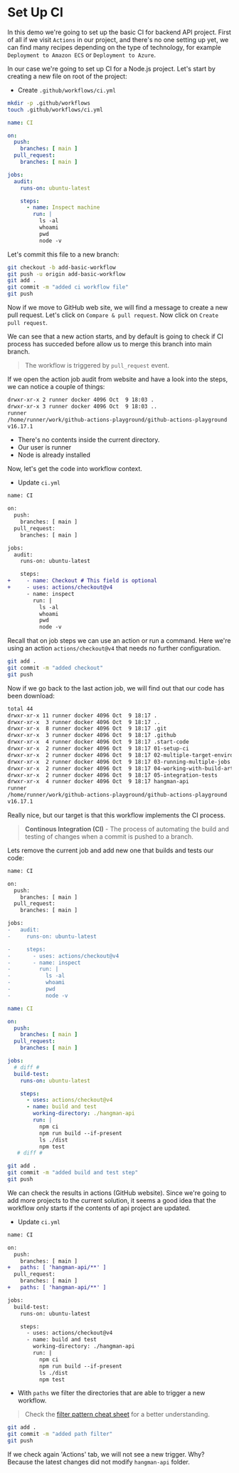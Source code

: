 # Set Up CI

In this demo we're going to set up the basic CI for backend API project. First of all if we visit `Actions` in our project, and there's no one setting up yet, we can find many recipes depending on the type of technology, for example `Deployment to Amazon ECS` or  `Deployment to Azure`.

In our case we're going to set up CI for a Node.js project. Let's start by creating a new file on root of the project:

* Create `.github/workflows/ci.yml`

```bash
mkdir -p .github/workflows
touch .github/workflows/ci.yml
```

```yaml
name: CI 

on:
  push:
    branches: [ main ]
  pull_request:
    branches: [ main ]

jobs:
  audit:
    runs-on: ubuntu-latest

    steps:
      - name: Inspect machine
        run: |
          ls -al
          whoami
          pwd
          node -v


```

Let's commit this file to a new branch:

```bash
git checkout -b add-basic-workflow
git push -u origin add-basic-workflow
git add .
git commit -m "added ci workflow file"
git push
```

Now if we move to GitHub web site, we will find a message to create a new pull request. Let's click on `Compare & pull request`. Now click on `Create pull request`.

We can see that a new action starts, and by default is going to check if CI process has succeded before allow us to merge this branch into main branch.

> The workflow is triggered by `pull_request` event.

If we open the action job audit from website and have a look into the steps, we can notice a couple of things:

```bash
drwxr-xr-x 2 runner docker 4096 Oct  9 18:03 .
drwxr-xr-x 3 runner docker 4096 Oct  9 18:03 ..
runner
/home/runner/work/github-actions-playground/github-actions-playground
v16.17.1
```

* There's no contents inside the current directory.
* Our user is runner
* Node is already installed

Now, let's get the code into workflow context.

* Update `ci.yml`

```diff
name: CI 

on:
  push:
    branches: [ main ]
  pull_request:
    branches: [ main ]

jobs:
  audit:
    runs-on: ubuntu-latest

    steps:
+     - name: Checkout # This field is optional
+     - uses: actions/checkout@v4
      - name: inspect
        run: |
          ls -al
          whoami
          pwd
          node -v

```

Recall that on job steps we can use an action or run a command. Here we're using an action `actions/checkout@v4` that needs no further configuration.

```bash
git add .
git commit -m "added checkout"
git push
```

Now if we go back to the last action job, we will find out that our code has been download:

```bash
total 44
drwxr-xr-x 11 runner docker 4096 Oct  9 18:17 .
drwxr-xr-x  3 runner docker 4096 Oct  9 18:17 ..
drwxr-xr-x  8 runner docker 4096 Oct  9 18:17 .git
drwxr-xr-x  3 runner docker 4096 Oct  9 18:17 .github
drwxr-xr-x  4 runner docker 4096 Oct  9 18:17 .start-code
drwxr-xr-x  2 runner docker 4096 Oct  9 18:17 01-setup-ci
drwxr-xr-x  2 runner docker 4096 Oct  9 18:17 02-multiple-target-environments
drwxr-xr-x  2 runner docker 4096 Oct  9 18:17 03-running-multiple-jobs
drwxr-xr-x  2 runner docker 4096 Oct  9 18:17 04-working-with-build-artifacts
drwxr-xr-x  2 runner docker 4096 Oct  9 18:17 05-integration-tests
drwxr-xr-x  4 runner docker 4096 Oct  9 18:17 hangman-api
runner
/home/runner/work/github-actions-playground/github-actions-playground
v16.17.1
```

Really nice, but our target is that this workflow implements the CI process.

> **Continous Integration (CI)** - The process of automating the build and testing of changes when a commit is pushed to a branch.

Lets remove the current job and add new one that builds and tests our code:

```diff
name: CI 

on:
  push:
    branches: [ main ]
  pull_request:
    branches: [ main ]

jobs:
-   audit:
-     runs-on: ubuntu-latest

-     steps:
-       - uses: actions/checkout@v4
-       - name: inspect
-         run: |
-           ls -al
-           whoami
-           pwd
-           node -v

```

```yaml
name: CI 

on:
  push:
    branches: [ main ]
  pull_request:
    branches: [ main ]

jobs:
  # diff #
  build-test:
    runs-on: ubuntu-latest

    steps:
      - uses: actions/checkout@v4
      - name: build and test
        working-directory: ./hangman-api
        run: |
          npm ci
          npm run build --if-present
          ls ./dist
          npm test
   # diff #
```

```bash
git add .
git commit -m "added build and test step"
git push
```

We can check the results in actions (GitHub website). Since we're going to add more projects to the current solution, it seems a good idea that the workflow only starts if the contents of api project are updated.

* Update `ci.yml`

```diff
name: CI 

on:
  push:
    branches: [ main ]
+   paths: [ 'hangman-api/**' ]
  pull_request:
    branches: [ main ]
+   paths: [ 'hangman-api/**' ]

jobs:
  build-test:
    runs-on: ubuntu-latest

    steps:
      - uses: actions/checkout@v4
      - name: build and test
        working-directory: ./hangman-api
        run: |
          npm ci 
          npm run build --if-present
          ls ./dist
          npm test

```

* With `paths` we filter the directories that are able to trigger a new workflow.

> Check the [filter pattern cheat sheet](https://docs.github.com/en/actions/using-workflows/workflow-syntax-for-github-actions#filter-pattern-cheat-sheet) for a better understanding.

```bash
git add .
git commit -m "added path filter"
git push
```

If we check again 'Actions' tab, we will not see a new trigger. Why? Because the latest changes did not modify `hangman-api` folder.
